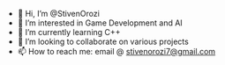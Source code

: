 - 👋 Hi, I’m @StivenOrozi
- 👀 I’m interested in Game Development and AI
- 🌱 I’m currently learning C++
- 💞️ I’m looking to collaborate on various projects
- 📫 How to reach me: email @ stivenorozi7@gmail.com

<!---
StivenOrozi/StivenOrozi is a ✨ special ✨ repository because its `README.md` (this file) appears on your GitHub profile.
You can click the Preview link to take a look at your changes.
--->
